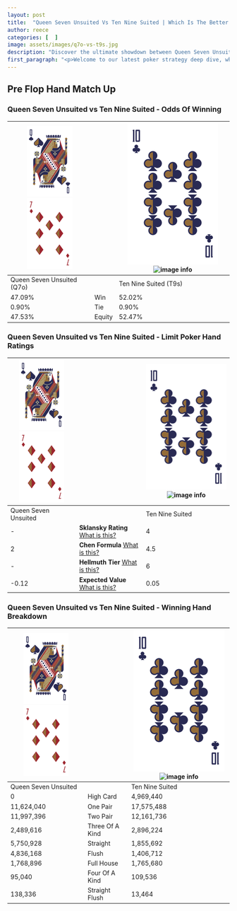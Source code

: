 ```yaml
---
layout: post
title:  "Queen Seven Unsuited Vs Ten Nine Suited | Which Is The Better Hand In Poker? A Complete Guide"
author: reece
categories: [  ]
image: assets/images/q7o-vs-t9s.jpg
description: "Discover the ultimate showdown between Queen Seven Unsuited and Ten Nine Suited in poker! Uncover the odds, strategies, and scenarios where one hand triumphs over the other. Get ready to up your poker game with this thrilling analysis."
first_paragraph: "<p>Welcome to our latest poker strategy deep dive, where we're pitting two distinct hands against each other in a high-stakes showdown: Queen Seven Unsuited vs Ten Nine Suited.</p><p>In the dynamic world of poker, every decision counts, and knowing which hand holds the upper hand is key to your success at the table.</p><p>In this article, we'll dissect these two hands, explore the scenarios where one dominates the other, and equip you with the knowledge to make strategic choices that can tip the odds in your favor.</p><p>Get ready to unravel the intriguing dynamics of these poker hands and elevate your game to new heights.</p>"
---
```




[comment]: # (sp0)

## Pre Flop Hand Match Up

<div class="table hand-ratings" markdown="1"> 



### Queen Seven Unsuited vs Ten Nine Suited - Odds Of Winning


    
| ![image info](assets/images/hand1/Q.png) ![image info](assets/images/hand1/7o.png) |  | ![image info](assets/images/hand2/T.png) ![image info](assets/images/hand2/9s.png) |
| -------- | -------- | -------- |
| Queen Seven Unsuited (Q7o) |  | Ten Nine Suited (T9s) |
| 47.09% | Win | 52.02% |
| 0.90% | Tie | 0.90% |
| 47.53% | Equity | 52.47% |




[comment]: # (sp1)



### Queen Seven Unsuited vs Ten Nine Suited - Limit Poker Hand Ratings


    
| ![image info](assets/images/hand1/Q.png) ![image info](assets/images/hand1/7o.png) |  | ![image info](assets/images/hand2/T.png) ![image info](assets/images/hand2/9s.png) |
| -------- | -------- | -------- |
| Queen Seven Unsuited |  | Ten Nine Suited |
| - | **Sklansky Rating** [What is this?](/sklansky-rating-explained) | 4 |
| 2 | **Chen Formula** [What is this?](/chen-formula-explained) | 4.5 |
| - | **Hellmuth Tier** [What is this?](/Hellmuth-tier-explained) | 6 |
| -0.12 | **Expected Value** [What is this?](/expected-value-explained) | 0.05 |




[comment]: # (sp2)



### Queen Seven Unsuited vs Ten Nine Suited - Winning Hand Breakdown


    
| ![image info](assets/images/hand1/Q.png) ![image info](assets/images/hand1/7o.png) |  | ![image info](assets/images/hand2/T.png) ![image info](assets/images/hand2/9s.png) |
| -------- | -------- | -------- |
| Queen Seven Unsuited |  | Ten Nine Suited |
| 0 | High Card | 4,969,440 |
| 11,624,040 | One Pair | 17,575,488 |
| 11,997,396 | Two Pair | 12,161,736 |
| 2,489,616 | Three Of A Kind | 2,896,224 |
| 5,750,928 | Straight | 1,855,692 |
| 4,836,168 | Flush | 1,406,712 |
| 1,768,896 | Full House | 1,765,680 |
| 95,040 | Four Of A Kind | 109,536 |
| 138,336 | Straight Flush | 13,464 |




[comment]: # (sp3)



</div>

[comment]: # (sp4)



[comment]: # (sp5)

